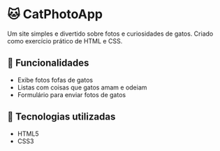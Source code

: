 # 🐱 CatPhotoApp

Um site simples e divertido sobre fotos e curiosidades de gatos. Criado como exercício prático de HTML e CSS.

## 🚀 Funcionalidades

- Exibe fotos fofas de gatos
- Listas com coisas que gatos amam e odeiam
- Formulário para enviar fotos de gatos

## 📁 Tecnologias utilizadas

- HTML5
- CSS3 




